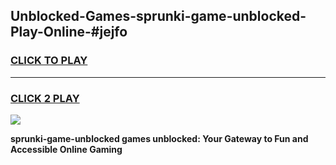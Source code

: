 
## Unblocked-Games-sprunki-game-unblocked-Play-Online-#jejfo
<h3>
<a href="https://premium.freeplayer.one?title=sprunki-game-unblocked&ref=24F">CLICK TO PLAY</a></h3>
<hr>

<h3>
<a href="https://premium.freeplayer.one?title=sprunki-game-unblocked&ref=24F">CLICK 2 PLAY</a>
  
</h3>

<a href="https://premium.freeplayer.one?title=sprunki-game-unblocked&ref=24F/"><img src="https://clearcache.store/games.png"></a>


**sprunki-game-unblocked games unblocked: Your Gateway to Fun and Accessible Online Gaming**

